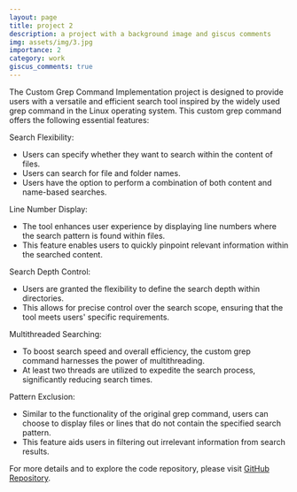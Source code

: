```yaml
---
layout: page
title: project 2
description: a project with a background image and giscus comments
img: assets/img/3.jpg
importance: 2
category: work
giscus_comments: true
---
```


The Custom Grep Command Implementation project is designed to provide users with a versatile and efficient search tool inspired by the widely used grep command in the Linux operating system. This custom grep command offers the following essential features:

Search Flexibility:
   - Users can specify whether they want to search within the content of files.
   - Users can search for file and folder names.
   - Users have the option to perform a combination of both content and name-based searches.

Line Number Display:
   - The tool enhances user experience by displaying line numbers where the search pattern is found within files.
   - This feature enables users to quickly pinpoint relevant information within the searched content.

Search Depth Control:
   - Users are granted the flexibility to define the search depth within directories.
   - This allows for precise control over the search scope, ensuring that the tool meets users' specific requirements.

Multithreaded Searching:
   - To boost search speed and overall efficiency, the custom grep command harnesses the power of multithreading.
   - At least two threads are utilized to expedite the search process, significantly reducing search times.

Pattern Exclusion:
   - Similar to the functionality of the original grep command, users can choose to display files or lines that do not contain the specified search pattern.
   - This feature aids users in filtering out irrelevant information from search results.

For more details and to explore the code repository, please visit [GitHub Repository](https://github.com/neginrahimiyazdi/grep).
